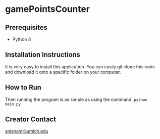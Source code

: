 # gamePointsCounter

## Prerequisites
- Python 3

## Installation Instructions
It is very easy to install this application. You can easily git clone this code and download it onto a specific folder on your computer. 


## How to Run
Then running the program is as simple as using the command:
```python main.py```


## Creator Contact
anjanam@umich.edu
